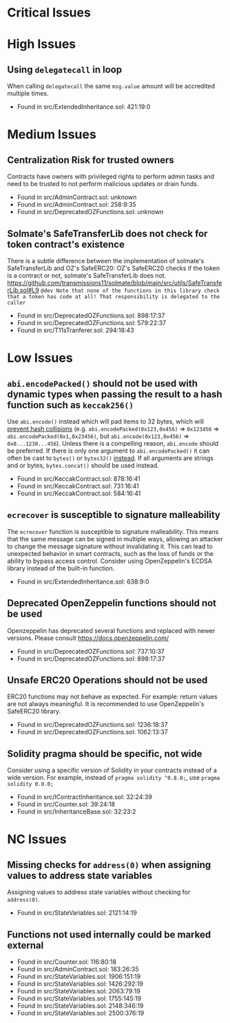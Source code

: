 # Critical Issues
# High Issues
## Using `delegatecall` in loop
When calling `delegatecall` the same `msg.value` amount will be accredited multiple times.
- Found in src/ExtendedInheritance.sol: 421:19:0
# Medium Issues
## Centralization Risk for trusted owners
Contracts have owners with privileged rights to perform admin tasks and need to be trusted to not perform malicious updates or drain funds.
- Found in src/AdminContract.sol: unknown
- Found in src/AdminContract.sol: 258:9:35
- Found in src/DeprecatedOZFunctions.sol: unknown
## Solmate's SafeTransferLib does not check for token contract's existence
There is a subtle difference between the implementation of solmate's SafeTransferLib and OZ's SafeERC20: OZ's SafeERC20 checks if the token is a contract or not, solmate's SafeTransferLib does not.
https://github.com/transmissions11/solmate/blob/main/src/utils/SafeTransferLib.sol#L9 
`@dev Note that none of the functions in this library check that a token has code at all! That responsibility is delegated to the caller`

- Found in src/DeprecatedOZFunctions.sol: 898:17:37
- Found in src/DeprecatedOZFunctions.sol: 579:22:37
- Found in src/T11sTranferer.sol: 294:18:43
# Low Issues
## `abi.encodePacked()` should not be used with dynamic types when passing the result to a hash function such as `keccak256()`
Use `abi.encode()` instead which will pad items to 32 bytes, which will [prevent hash collisions](https://docs.soliditylang.org/en/v0.8.13/abi-spec.html#non-standard-packed-mode) (e.g. `abi.encodePacked(0x123,0x456)` => `0x123456` => `abi.encodePacked(0x1,0x23456)`, but `abi.encode(0x123,0x456)` => `0x0...1230...456`). Unless there is a compelling reason, `abi.encode` should be preferred. If there is only one argument to `abi.encodePacked()` it can often be cast to `bytes()` or `bytes32()` [instead](https://ethereum.stackexchange.com/questions/30912/how-to-compare-strings-in-solidity#answer-82739).
If all arguments are strings and or bytes, `bytes.concat()` should be used instead.
- Found in src/KeccakContract.sol: 878:16:41
- Found in src/KeccakContract.sol: 731:16:41
- Found in src/KeccakContract.sol: 584:16:41
## `ecrecover` is susceptible to signature malleability
The `ecrecover` function is susceptible to signature malleability. This means that the same message can be signed in multiple ways, allowing an attacker to change the message signature without invalidating it. This can lead to unexpected behavior in smart contracts, such as the loss of funds or the ability to bypass access control. Consider using OpenZeppelin's ECDSA library instead of the built-in function.
- Found in src/ExtendedInheritance.sol: 638:9:0
## Deprecated OpenZeppelin functions should not be used
Openzeppelin has deprecated several functions and replaced with newer versions. Please consult https://docs.openzeppelin.com/
- Found in src/DeprecatedOZFunctions.sol: 737:10:37
- Found in src/DeprecatedOZFunctions.sol: 898:17:37
## Unsafe ERC20 Operations should not be used
ERC20 functions may not behave as expected. For example: return values are not always meaningful. It is recommended to use OpenZeppelin's SafeERC20 library.
- Found in src/DeprecatedOZFunctions.sol: 1236:18:37
- Found in src/DeprecatedOZFunctions.sol: 1062:13:37
## Solidity pragma should be specific, not wide
Consider using a specific version of Solidity in your contracts instead of a wide version. For example, instead of `pragma solidity ^0.8.0;`, use `pragma solidity 0.8.0;`
- Found in src/IContractInheritance.sol: 32:24:39
- Found in src/Counter.sol: 39:24:18
- Found in src/InheritanceBase.sol: 32:23:2
# NC Issues
## Missing checks for `address(0)` when assigning values to address state variables
Assigning values to address state variables without checking for `address(0)`.
- Found in src/StateVariables.sol: 2121:14:19
## Functions not used internally could be marked external

- Found in src/Counter.sol: 116:80:18
- Found in src/AdminContract.sol: 183:26:35
- Found in src/StateVariables.sol: 1906:151:19
- Found in src/StateVariables.sol: 1426:292:19
- Found in src/StateVariables.sol: 2063:79:19
- Found in src/StateVariables.sol: 1755:145:19
- Found in src/StateVariables.sol: 2148:346:19
- Found in src/StateVariables.sol: 2500:376:19
